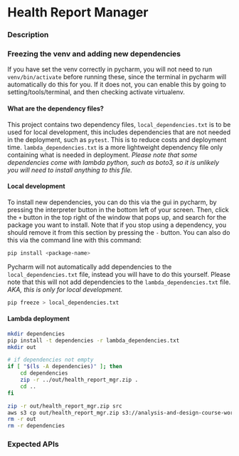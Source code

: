 # Health Report Manager

### Description

### Freezing the venv and adding new dependencies
If you have set the venv correctly in pycharm, you will not need to run `venv/bin/activate` before running these, since
the terminal in pycharm will automatically do this for you. If it does not, you can enable this by going to 
setting/tools/terminal, and then checking activate virtualenv.
#### What are the dependency files?
This project contains two dependency files, `local_dependencies.txt` is to be used for local development, this includes 
dependencies that are not needed in the deployment, such as `pytest`. This is to reduce costs and deployment time.
`lambda_dependencies.txt` is a more lightweight dependency file only containing what is needed in deployment. _Please
note that some dependencies come with lambda python, such as boto3, so it is unlikely you will need to install anything
to this file._
#### Local development
To install new dependencies, you can do this via the gui in pycharm, by pressing the interpreter button in the bottom 
left of your screen. Then, click the `+` button in the top right of the window that pops up, and search for the package 
you want to install. Note that if you stop using a dependency, you should remove it from this section by pressing the 
`-` button. You can also do this via the command line with this command:
```bash
pip install <package-name>
```
Pycharm will not automatically add dependencies to the `local_dependencies.txt` file, instead you will have to do this
yourself. Please note that this will not add dependencies to the `lambda_dependencies.txt` file.
_AKA, this is only for local development._
```bash
pip freeze > local_dependencies.txt
```
#### Lambda deployment
```bash
mkdir dependencies
pip install -t dependencies -r lambda_dependencies.txt
mkdir out

# if dependencies not empty
if [ "$(ls -A dependencies)" ]; then
    cd dependencies
    zip -r ../out/health_report_mgr.zip .
    cd ..
fi

zip -r out/health_report_mgr.zip src
aws s3 cp out/health_report_mgr.zip s3://analysis-and-design-course-work-lambda-buckets/health_report_mgr.zip
rm -r out
rm -r dependencies
```

### Expected APIs
